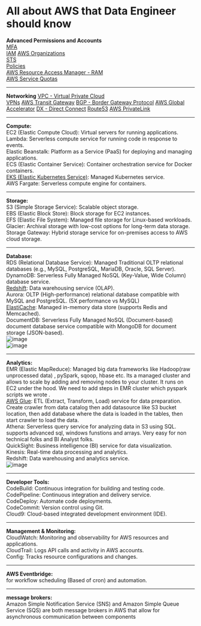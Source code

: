 # All about AWS that Data Engineer should know

**Advanced Permissions and Accounts**  
[MFA](https://github.com/vineetprasad19/AWS/blob/main/mfa.md)  
[IAM](https://github.com/vineetprasad19/AWS/blob/main/iam.md) 
[AWS Organizations](https://github.com/vineetprasad19/AWS/blob/main/organizations.md)  
[STS](https://github.com/vineetprasad19/AWS/blob/main/sts.md)  
[Policies](https://github.com/vineetprasad19/AWS/blob/main/policies.md)  
[AWS Resource Access Manager - RAM](https://github.com/vineetprasad19/AWS/blob/main/ram.md)  
[AWS Service Quotas](https://github.com/vineetprasad19/AWS/blob/main/service-quotas.md)  
************************************************************************************************
**Networking**
[VPC - Virtual Private Cloud](https://github.com/vineetprasad19/AWS/blob/main/vpc.md)  
[VPNs](https://github.com/vineetprasad19/AWS/blob/main/vpn.md)
[AWS Transit Gateway](https://github.com/vineetprasad19/AWS/blob/main/transit-gateway.md)
[BGP - Border Gateway Protocol](https://github.com/vineetprasad19/AWS/blob/main/bgp.md)
[AWS Global Accelerator](https://github.com/vineetprasad19/AWS/blob/main/global-accelerator.md)
[DX - Direct Connect](https://github.com/vineetprasad19/AWS/blob/main/direct-connect.md)
[Route53](https://github.com/vineetprasad19/AWS/blob/main/route53.md)
[AWS PrivateLink](https://github.com/vineetprasad19/AWS/blob/main/privatelink.md)
************************************************************************************************
**Compute:**  
EC2 (Elastic Compute Cloud): Virtual servers for running applications.  
Lambda: Serverless compute service for running code in response to events.  
Elastic Beanstalk: Platform as a Service (PaaS) for deploying and managing applications.  
ECS (Elastic Container Service): Container orchestration service for Docker containers.  
[EKS (Elastic Kubernetes Service)](https://github.com/vineetprasad19/AWS/blob/main/Kubernetes/README.md): Managed Kubernetes service.  
AWS Fargate: Serverless compute engine for containers.  
************************************************************************************************
**Storage:**  
S3 (Simple Storage Service): Scalable object storage.  
EBS (Elastic Block Store): Block storage for EC2 instances.  
EFS (Elastic File System): Managed file storage for Linux-based workloads.  
Glacier: Archival storage with low-cost options for long-term data storage.  
Storage Gateway: Hybrid storage service for on-premises access to AWS cloud storage.  
************************************************************************************************
**Database:**  
RDS (Relational Database Service): Managed Traditional OLTP relational databases (e.g., MySQL, PostgreSQL, MariaDB, Oracle, SQL Server).  
DynamoDB: Serverless Fully Managed NoSQL (Key-Value, Wide Column) database service.  
[Redshift](https://github.com/vineetprasad19/AWS/tree/main/AWS%20Redshift#aws-redshift---complete-guide): Data warehousing service (OLAP).  
Aurora: OLTP (High-performance) relational database compatible with MySQL and PostgreSQL. (5X performance vs MySQL)  
[ElastiCache](https://github.com/vineetprasad19/AWS/blob/main/ElasticCache/README.md): Managed in-memory data store (supports Redis and Memcached).  
DocumentDB: Serverless Fully Managed NoSQL (Document-based) document database service compatible with MongoDB for document storage (JSON-based).   
![image](https://github.com/user-attachments/assets/0fb1340d-f817-4784-a229-8355a6e311d4)  
![image](https://github.com/user-attachments/assets/438d859c-d35a-44b1-b457-ebd6fa0a3744)  
************************************************************************************************
**Analytics:**  
EMR (Elastic MapReduce): Managed big data frameworks like Hadoop(raw unprocessed data) , pySpark, sqoop, hbase etc. Its a managed cluster and allows to scale by adding and removing nodes to your cluster. 
It runs on EC2 under the hood. We need to add steps in EMR cluster which pyspark scripts we wrote .  
[AWS Glue](https://github.com/vineetprasad19/AWS/blob/main/AWS%20Glue/README.md): ETL (Extract, Transform, Load) service for data preparation. Create crawler from data catalog then add datasource like S3 bucket location, then add database where the data is loaded in the tables, then start crawler to load the data.  
Athena: Serverless query service for analyzing data in S3 using SQL. supports advanced sql, windows funstions and arrays. Very easy for non technical folks and BI Analyst folks.  
QuickSight: Business intelligence (BI) service for data visualization.  
Kinesis: Real-time data processing and analytics.  
Redshift: Data warehousing and analytics service.  
![image](https://github.com/user-attachments/assets/b2f4e1e2-eaa6-4b51-849e-4cc933ddec9c)
************************************************************************************************
**Developer Tools:**  
CodeBuild: Continuous integration for building and testing code.  
CodePipeline: Continuous integration and delivery service.  
CodeDeploy: Automate code deployments.  
CodeCommit: Version control using Git.  
Cloud9: Cloud-based integrated development environment (IDE).  
************************************************************************************************
**Management & Monitoring:**  
CloudWatch: Monitoring and observability for AWS resources and applications.  
CloudTrail: Logs API calls and activity in AWS accounts.  
Config: Tracks resource configurations and changes.  
************************************************************************************************
**AWS Eventbridge:**  
for workflow scheduling (Based of cron) and automation.  
************************************************************************************************
**message brokers:**  
Amazon Simple Notification Service (SNS) and Amazon Simple Queue Service (SQS) are both message brokers in AWS that allow for asynchronous communication between components  
